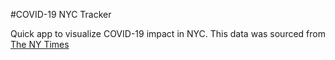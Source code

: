 #COVID-19 NYC Tracker

Quick app to visualize COVID-19 impact in NYC.
This data was sourced from [The NY Times](https://www.nytimes.com/interactive/2020/us/coronavirus-us-cases.html)